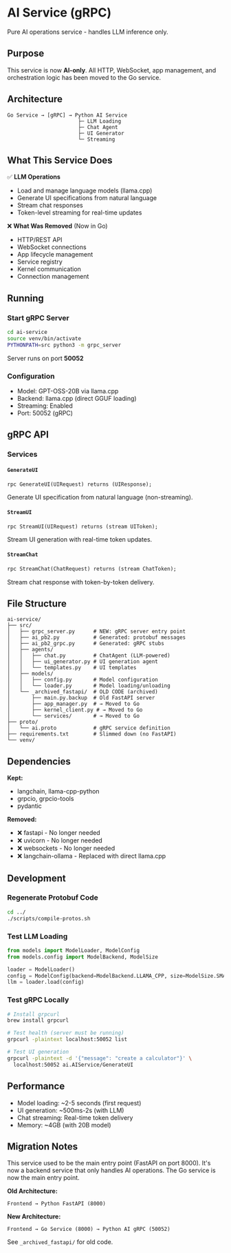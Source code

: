 # AI Service (gRPC)

Pure AI operations service - handles LLM inference only.

## Purpose

This service is now **AI-only**. All HTTP, WebSocket, app management, and orchestration logic has been moved to the Go service.

## Architecture

```
Go Service → [gRPC] → Python AI Service
                       ├─ LLM Loading
                       ├─ Chat Agent
                       ├─ UI Generator
                       └─ Streaming
```

## What This Service Does

✅ **LLM Operations**
- Load and manage language models (llama.cpp)
- Generate UI specifications from natural language
- Stream chat responses
- Token-level streaming for real-time updates

❌ **What Was Removed** (Now in Go)
- HTTP/REST API
- WebSocket connections
- App lifecycle management
- Service registry
- Kernel communication
- Connection management

## Running

### Start gRPC Server

```bash
cd ai-service
source venv/bin/activate
PYTHONPATH=src python3 -m grpc_server
```

Server runs on port **50052**

### Configuration

- Model: GPT-OSS-20B via llama.cpp
- Backend: llama.cpp (direct GGUF loading)
- Streaming: Enabled
- Port: 50052 (gRPC)

## gRPC API

### Services

#### `GenerateUI`
```protobuf
rpc GenerateUI(UIRequest) returns (UIResponse);
```
Generate UI specification from natural language (non-streaming).

#### `StreamUI`
```protobuf
rpc StreamUI(UIRequest) returns (stream UIToken);
```
Stream UI generation with real-time token updates.

#### `StreamChat`
```protobuf
rpc StreamChat(ChatRequest) returns (stream ChatToken);
```
Stream chat response with token-by-token delivery.

## File Structure

```
ai-service/
├── src/
│   ├── grpc_server.py      # NEW: gRPC server entry point
│   ├── ai_pb2.py           # Generated: protobuf messages
│   ├── ai_pb2_grpc.py      # Generated: gRPC stubs
│   ├── agents/
│   │   ├── chat.py         # ChatAgent (LLM-powered)
│   │   ├── ui_generator.py # UI generation agent
│   │   └── templates.py    # UI templates
│   ├── models/
│   │   ├── config.py       # Model configuration
│   │   └── loader.py       # Model loading/unloading
│   └── _archived_fastapi/  # OLD CODE (archived)
│       ├── main.py.backup  # Old FastAPI server
│       ├── app_manager.py  # → Moved to Go
│       ├── kernel_client.py # → Moved to Go
│       └── services/       # → Moved to Go
├── proto/
│   └── ai.proto            # gRPC service definition
├── requirements.txt        # Slimmed down (no FastAPI)
└── venv/
```

## Dependencies

**Kept:**
- langchain, llama-cpp-python
- grpcio, grpcio-tools
- pydantic

**Removed:**
- ❌ fastapi - No longer needed
- ❌ uvicorn - No longer needed
- ❌ websockets - No longer needed
- ❌ langchain-ollama - Replaced with direct llama.cpp

## Development

### Regenerate Protobuf Code

```bash
cd ../
./scripts/compile-protos.sh
```

### Test LLM Loading

```python
from models import ModelLoader, ModelConfig
from models.config import ModelBackend, ModelSize

loader = ModelLoader()
config = ModelConfig(backend=ModelBackend.LLAMA_CPP, size=ModelSize.SMALL)
llm = loader.load(config)
```

### Test gRPC Locally

```bash
# Install grpcurl
brew install grpcurl

# Test health (server must be running)
grpcurl -plaintext localhost:50052 list

# Test UI generation
grpcurl -plaintext -d '{"message": "create a calculator"}' \
  localhost:50052 ai.AIService/GenerateUI
```

## Performance

- Model loading: ~2-5 seconds (first request)
- UI generation: ~500ms-2s (with LLM)
- Chat streaming: Real-time token delivery
- Memory: ~4GB (with 20B model)

## Migration Notes

This service used to be the main entry point (FastAPI on port 8000). It's now a backend service that only handles AI operations. The Go service is now the main entry point.

**Old Architecture:**
```
Frontend → Python FastAPI (8000)
```

**New Architecture:**
```
Frontend → Go Service (8000) → Python AI gRPC (50052)
```

See `_archived_fastapi/` for old code.

